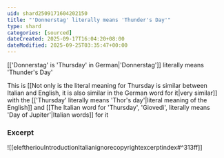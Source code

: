 ```yaml
---
uid: shard2509171604202150
title: "'Donnerstag' literally means 'Thunder's Day'"
type: shard
categories: [sourced]
dateCreated: 2025-09-17T16:04:20+08:00
dateModified: 2025-09-25T03:35:47+00:00
---
```

[['Donnerstag' is 'Thursday' in German|'Donnerstag']] literally means 'Thunder's Day'

This is [[Not only is the literal meaning for Thursday is similar between Italian and English, it is also similar in the German word for it|very similar]] with the [['Thursday' literally means 'Thor's day'|literal meaning of the English]] and [[The Italian word for 'Thursday', 'Giovedì', literally means 'Day of Jupiter'|Italian words]] for it
### Excerpt
![[eleftheriouIntroductionItalianignorecopyrightexcerptindex#^313ff]]